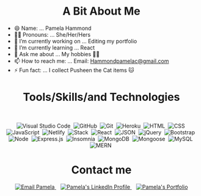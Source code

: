 
<h1 align="center">
  A Bit About Me
</h1>

- 😄 Name: ... Pamela Hammond
- 👩🏻 Pronouns: ... She/Her/Hers
- 🔭 I’m currently working on ... Editing my portfolio 
- 🌱 I’m currently learning ... React
- 💬 Ask me about ... My hobbies 🎾🧩
- 📫 How to reach me: ... Email: Hammondpamelac@gmail.com
- ⚡ Fun fact: ... I collect Pusheen the Cat items 🐱



<h1 align="center">
  Tools/Skills/and Technologies
</h1>

<br>
<div align="center">

![Visual Studio Code](https://img.shields.io/badge/Visual_Studio_Code-0078D4?style=for-the-badge&logo=visual%20studio%20code&logoColor=white)&nbsp;
![GitHub](https://img.shields.io/badge/GitHub-100000?style=for-the-badge&logo=github&logoColor=white)&nbsp;
![Git](https://img.shields.io/badge/Git-F05032?style=for-the-badge&logo=git&logoColor=white)&nbsp;
![Heroku](https://img.shields.io/badge/Heroku-430098?style=for-the-badge&logo=heroku&logoColor=white)&nbsp;
![HTML](https://img.shields.io/badge/HTML5-E34F26?style=for-the-badge&logo=html5&logoColor=white)&nbsp;
![CSS](https://img.shields.io/badge/CSS-1572B6?style=for-the-badge&logo=css&logoColor=white)&nbsp;
![JavaScript](https://img.shields.io/badge/JavaScript-323330?style=for-the-badge&logo=javascript&logoColor=F7DF1E)&nbsp;
![Netlify](https://img.shields.io/badge/Netlify-00C7B7?style=for-the-badge&logo=netlify&logoColor=white)&nbsp;
![Stack](https://img.shields.io/badge/Stackoverflow-4EA94B?style=for-the-badge&logo=stackoverflow&logoColor=blue)&nbsp;
![React](https://img.shields.io/badge/React-20232A?style=for-the-badge&logo=react&logoColor=61DAFB)&nbsp;
![JSON](https://img.shields.io/badge/json-5E5C5C?style=for-the-badge&logo=json&logoColor=white)&nbsp;
![jQuery](https://img.shields.io/badge/jQuery-0769AD?style=for-the-badge&logo=jquery&logoColor=white)&nbsp;
![Bootstrap](https://img.shields.io/badge/Bootstrap-563D7C?style=for-the-badge&logo=bootstrap&logoColor=white)&nbsp;
![Node](https://img.shields.io/badge/Node.js-339933?style=for-the-badge&logo=nodedotjs&logoColor=white)&nbsp;
![Express.js](https://img.shields.io/badge/Express.js-000000?style=for-the-badge&logo=express&logoColor=white)&nbsp;
![Insomnia](https://img.shields.io/badge/Insomnia-5849be?style=for-the-badge&logo=Insomnia&logoColor=white)&nbsp;
![MongoDB](https://img.shields.io/badge/MongoDB-4EA94B?style=for-the-badge&logo=mongodb&logoColor=white)&nbsp;
![Mongoose](https://img.shields.io/badge/mongoose-800E00?style=for-the-badge&logo=mongoose&logoColor=white)&nbsp;
![MySQL](https://img.shields.io/badge/MySQL-coral?style=for-the-badge&logo=mysql&logoColor=darkblue)&nbsp;
![MERN](https://img.shields.io/badge/MERN-coral?style=for-the-badge&logo=MERN&logoColor=white)&nbsp;

<h1 align="center">
    Contact me
</h1>

<p align="center">
    <a href="mailto:hammondpamelac@gmail.com">
        <img src="https://img.shields.io/badge/Gmail-D14836?style=for-the-badge&logo=gmail&logoColor=white" 
            alt="Email Pamela"/>
    </a>&nbsp;&nbsp;
    <a href="https://www.linkedin.com/in/pamelahammond94/">
        <img src="https://img.shields.io/badge/LinkedIn-0077B5?style=for-the-badge&logo=linkedin&logoColor=white" 
            alt="Pamela's LinkedIn Profile"/>
    </a>&nbsp;&nbsp;
    <a href="https://pamtheham.github.io/Portfolio/">
            <img src="https://img.shields.io/badge/MyPortfolio-00FE11?style=for-the-badge&logo=""&logoColor=white" alt="Pamela's Portfolio"/>
        </a>
</p>
</div>
